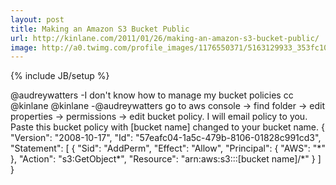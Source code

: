 ```yaml
---
layout: post
title: Making an Amazon S3 Bucket Public
url: http://kinlane.com/2011/01/26/making-an-amazon-s3-bucket-public/
image: http://a0.twimg.com/profile_images/1176550371/5163129933_353fc10a38_m_normal.jpg
---
```

{% include JB/setup %}
<p>
     @audreywatters -I don't know how to manage my bucket policies cc @kinlane @kinlane -@audreywatters go to aws console -&gt; find folder -&gt; edit properties -&gt; permissions -&gt; edit bucket policy. I will email policy to you. Paste this bucket policy with [bucket name] changed to your bucket name. { "Version": "2008-10-17", "Id": "57eafc04-1a5c-479b-8106-01828c991cd3", "Statement": [ { "Sid": "AddPerm", "Effect": "Allow", "Principal": { "AWS": "*" }, "Action": "s3:GetObject*", "Resource": "arn:aws:s3:::[bucket name]/*" } ] }
</p>